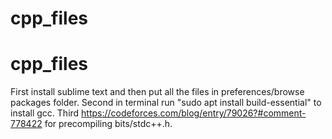 # cpp_files
# cpp_files
First install sublime text and then put all the files in preferences/browse packages folder.
Second in terminal run "sudo apt install build-essential" to install gcc.
Third https://codeforces.com/blog/entry/79026?#comment-778422 for precompiling bits/stdc++.h.
